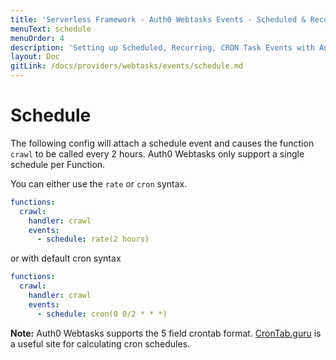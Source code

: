 ```yaml
---
title: 'Serverless Framework - Auth0 Webtasks Events - Scheduled & Recurring'
menuText: schedule
menuOrder: 4
description: 'Setting up Scheduled, Recurring, CRON Task Events with Auth0 Webtasks via the Serverless Framework'
layout: Doc
gitLink: /docs/providers/webtasks/events/schedule.md
---
```


# Schedule

The following config will attach a schedule event and causes the function `crawl` to be called every 2 hours. Auth0 Webtasks only support a single schedule per Function.

You can either use the `rate` or `cron` syntax.

```yml
functions:
  crawl:
    handler: crawl
    events:
      - schedule: rate(2 hours)
```

or with default cron syntax

```yml
functions:
  crawl:
    handler: crawl
    events:
      - schedule: cron(0 0/2 * * *)
```

**Note:** Auth0 Webtasks supports the 5 field crontab format. [CronTab.guru](http://crontab.guru/) is a useful site for calculating cron schedules. 